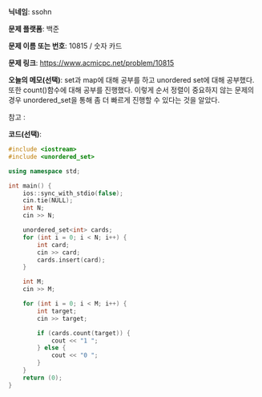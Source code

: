 **닉네임**: ssohn

**문제 플랫폼**: 백준

**문제 이름 또는 번호**:  10815 / 숫자 카드

**문제 링크**: https://www.acmicpc.net/problem/10815

**오늘의 메모(선택)**: set과 map에 대해 공부를 하고 unordered set에 대해 공부했다. 또한 count()함수에 대해 공부를 진행했다. 이렇게 순서 정렬이 중요하지 않는 문제의 경우 unordered_set을 통해 좀 더 빠르게 진행할 수 있다는 것을 알았다.

참고 :

**코드(선택)**:

```c++
#include <iostream>
#include <unordered_set>

using namespace std;

int main() {
	ios::sync_with_stdio(false);
	cin.tie(NULL);
	int N;
	cin >> N;

	unordered_set<int> cards;
	for (int i = 0; i < N; i++) {
		int card;
		cin >> card;
		cards.insert(card);
	}

	int M;
	cin >> M;

	for (int i = 0; i < M; i++) {
		int target;
		cin >> target;

		if (cards.count(target)) {
			cout << "1 ";
		} else {
			cout << "0 ";
		}
	}
	return (0);
}

```
